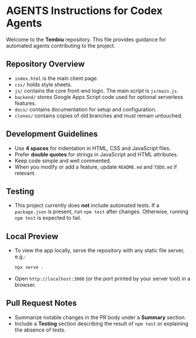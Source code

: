 # AGENTS Instructions for Codex Agents

Welcome to the **Tembiu** repository. This file provides guidance for automated agents contributing to the project.

## Repository Overview

- `index.html` is the main client page.
- `css/` holds style sheets.
- `js/` contains the core front-end logic. The main script is `js/main.js`.
- `backend/` stores Google Apps Script code used for optional serverless features.
- `docs/` contains documentation for setup and configuration.
- `clones/` contains copies of old branches and must remain untouched.

## Development Guidelines

- Use **4 spaces** for indentation in HTML, CSS and JavaScript files.
- Prefer **double quotes** for strings in JavaScript and HTML attributes.
- Keep code simple and well commented.
- When you modify or add a feature, update `README.md` and `TODO.md` if relevant.

## Testing

- This project currently does **not** include automated tests. If a `package.json` is present, run `npm test` after changes. Otherwise, running `npm test` is expected to fail.

## Local Preview

- To view the app locally, serve the repository with any static file server, e.g.:
  ```bash
  npx serve .
  ```
- Open `http://localhost:3000` (or the port printed by your server tool) in a browser.

## Pull Request Notes

- Summarize notable changes in the PR body under a **Summary** section.
- Include a **Testing** section describing the result of `npm test` or explaining the absence of tests.
